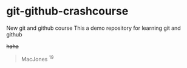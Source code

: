 # git-github-crashcourse
New git and github course
This a demo repository for learning git and github

~~haha~~
> MacJones <sup>19</sup>
